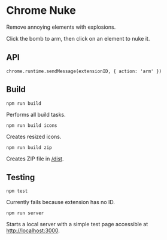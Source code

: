 # Chrome Nuke

Remove annoying elements with explosions.

Click the bomb to arm, then click on an element to nuke it.

## API

`chrome.runtime.sendMessage(extensionID, { action: 'arm' })`

## Build

`npm run build`

Performs all build tasks.

`npm run build icons`

Creates resized icons.

`npm run build zip`

Creates ZIP file in [/dist](/dist).

## Testing

`npm test`

Currently fails because extension has no ID.

`npm run server`

Starts a local server with a simple test page accessible at <http://localhost:3000>.
